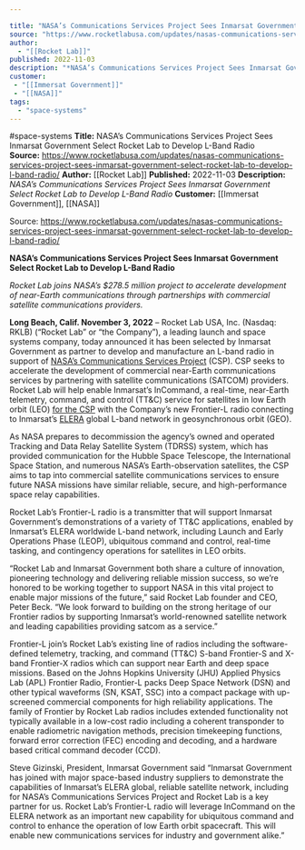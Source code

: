 ```yaml
---

title: "NASA’s Communications Services Project Sees Inmarsat Government Select Rocket Lab to Develop L-Band Radio  "
source: "https://www.rocketlabusa.com/updates/nasas-communications-services-project-sees-inmarsat-government-select-rocket-lab-to-develop-l-band-radio/"
author:
  - "[[Rocket Lab]]"
published: 2022-11-03
description: "*NASA’s Communications Services Project Sees Inmarsat Government Select Rocket Lab to Develop L-Band Radio*"
customer: 
 - "[[Immersat Government]]"
 - "[[NASA]]"
tags:
  - "space-systems"
---
```


#space-systems
**Title:** NASA’s Communications Services Project Sees Inmarsat Government Select Rocket Lab to Develop L-Band Radio  
**Source:** https://www.rocketlabusa.com/updates/nasas-communications-services-project-sees-inmarsat-government-select-rocket-lab-to-develop-l-band-radio/
**Author:** [[Rocket Lab]]
**Published:** 2022-11-03
**Description:** *NASA’s Communications Services Project Sees Inmarsat Government Select Rocket Lab to Develop L-Band Radio*
**Customer:** [[Immersat Government]], [[NASA]]

Source: https://www.rocketlabusa.com/updates/nasas-communications-services-project-sees-inmarsat-government-select-rocket-lab-to-develop-l-band-radio/

**NASA’s Communications Services Project Sees Inmarsat Government Select Rocket Lab to Develop L-Band Radio**

*Rocket Lab joins NASA’s $278.5 million project to accelerate development of near-Earth communications through partnerships with commercial satellite communications providers.*

**Long Beach, Calif. November 3, 2022** – Rocket Lab USA, Inc. (Nasdaq: RKLB) (“Rocket Lab” or “the Company”), a leading launch and space systems company, today announced it has been selected by Inmarsat Government as partner to develop and manufacture an L-band radio in support of [NASA’s Communications Services Project](https://www1.grc.nasa.gov/space/communications-services-program/) (CSP). CSP seeks to accelerate the development of commercial near-Earth communications services by partnering with satellite communications (SATCOM) providers. Rocket Lab will help enable Inmarsat’s InCommand, a real-time, near-Earth telemetry, command, and control (TT&C) service for satellites in low Earth orbit (LEO) [for the CSP](https://www.inmarsat.com/en/news/latest-news/government/2022/nasa-selects-inmarsat-satellite-based-space-launch-tracking-and-command-system.html) with the Company’s new Frontier-L radio connecting to Inmarsat’s [ELERA](https://www.inmarsat.com/en/about/technology/elera.html) global L-band network in geosynchronous orbit (GEO).

As NASA prepares to decommission the agency’s owned and operated Tracking and Data Relay Satellite System (TDRSS) system, which has provided communication for the Hubble Space Telescope, the International Space Station, and numerous NASA’s Earth-observation satellites, the CSP aims to tap into commercial satellite communications services to ensure future NASA missions have similar reliable, secure, and high-performance space relay capabilities.

Rocket Lab’s Frontier-L radio is a transmitter that will support Inmarsat Government’s demonstrations of a variety of TT&C applications, enabled by Inmarsat’s ELERA worldwide L-band network, including Launch and Early Operations Phase (LEOP), ubiquitous command and control, real-time tasking, and contingency operations for satellites in LEO orbits.

“Rocket Lab and Inmarsat Government both share a culture of innovation, pioneering technology and delivering reliable mission success, so we’re honored to be working together to support NASA in this vital project to enable major missions of the future,” said Rocket Lab founder and CEO, Peter Beck. “We look forward to building on the strong heritage of our Frontier radios by supporting Inmarsat’s world-renowned satellite network and leading capabilities providing satcom as a service.”

Frontier-L join’s Rocket Lab’s existing line of radios including the software-defined telemetry, tracking, and command (TT&C) S-band Frontier-S and X-band Frontier-X radios which can support near Earth and deep space missions. Based on the Johns Hopkins University (JHU) Applied Physics Lab (APL) Frontier Radio, Frontier-L packs Deep Space Network (DSN) and other typical waveforms (SN, KSAT, SSC) into a compact package with up-screened commercial components for high reliability applications. The family of Frontier by Rocket Lab radios includes extended functionality not typically available in a low-cost radio including a coherent transponder to enable radiometric navigation methods, precision timekeeping functions, forward error correction (FEC) encoding and decoding, and a hardware based critical command decoder (CCD).

Steve Gizinski, President, Inmarsat Government said “Inmarsat Government has joined with major space-based industry suppliers to demonstrate the capabilities of Inmarsat’s ELERA global, reliable satellite network, including for NASA’s Communications Services Project and Rocket Lab is a key partner for us. Rocket Lab’s Frontier-L radio will leverage InCommand on the ELERA network as an important new capability for ubiquitous command and control to enhance the operation of low Earth orbit spacecraft. This will enable new communications services for industry and government alike.”